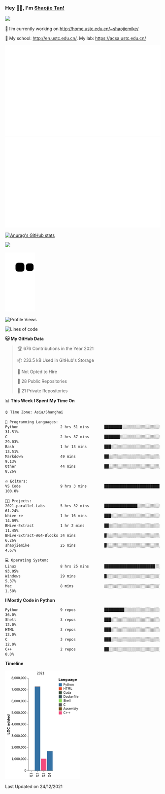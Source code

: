 

<!--
**Kirrito-k423/Kirrito-k423** is a ✨ _special_ ✨ repository because its `README.md` (this file) appears on your GitHub profile.

Here are some ideas to get you started:

- 🔭 I’m currently working on ...
- 🌱 I’m currently learning ...
- 👯 I’m looking to collaborate on ...
- 🤔 I’m looking for help with ...
- 💬 Ask me about ...
- 📫 How to reach me: ...
- 😄 Pronouns: ...
- ⚡ Fun fact: ...
-->
### Hey 👋🏽, I'm [Shaojie Tan!](http://home.ustc.edu.cn/~shaojiemike/about)

![](https://visitor-badge.glitch.me/badge?page_id=Kirrito-k423.Kirrito-k423)

🔭 I’m currently working on http://home.ustc.edu.cn/~shaojiemike/

👯 My school: http://en.ustc.edu.cn/. My lab: https://acsa.ustc.edu.cn/

![](https://github.com/Kirrito-k423/github-stats/blob/master/generated/overview.svg)
![](https://github.com/Kirrito-k423/github-stats/blob/master/generated/languages.svg)

[![Anurag's GitHub stats](https://github-readme-stats.vercel.app/api?username=Kirrito-k423&theme=flag-india&show_icons=true&hide=stars,prs,issues,contribs)](https://github.com/anuraghazra/github-readme-stats)

![](https://github-profile-summary-cards.vercel.app/api/cards/profile-details?username=Kirrito-k423&theme=vue)

![snake gif](https://github.com/Kirrito-k423/Kirrito-k423/blob/output/github-contribution-grid-snake.svg)

<!--START_SECTION:waka-->
![Profile Views](http://img.shields.io/badge/Profile%20Views-10-blue)

![Lines of code](https://img.shields.io/badge/From%20Hello%20World%20I%27ve%20Written-10%20Million%20lines%20of%20code-blue)

**🐱 My GitHub Data** 

> 🏆 676 Contributions in the Year 2021
 > 
> 📦 233.5 kB Used in GitHub's Storage 
 > 
> 🚫 Not Opted to Hire
 > 
> 📜 28 Public Repositories 
 > 
> 🔑 21 Private Repositories  
 > 
📊 **This Week I Spent My Time On** 

```text
⌚︎ Time Zone: Asia/Shanghai

💬 Programming Languages: 
Python                   2 hrs 51 mins       ████████░░░░░░░░░░░░░░░░░   31.51% 
C                        2 hrs 37 mins       ███████░░░░░░░░░░░░░░░░░░   29.03% 
Bash                     1 hr 13 mins        ███░░░░░░░░░░░░░░░░░░░░░░   13.51% 
Markdown                 49 mins             ██░░░░░░░░░░░░░░░░░░░░░░░   9.13% 
Other                    44 mins             ██░░░░░░░░░░░░░░░░░░░░░░░   8.26%

🔥 Editors: 
VS Code                  9 hrs 3 mins        █████████████████████████   100.0%

🐱‍💻 Projects: 
2021-parallel-Labs       5 hrs 32 mins       ███████████████░░░░░░░░░░   61.24% 
bhive-re                 1 hr 16 mins        ███░░░░░░░░░░░░░░░░░░░░░░   14.09% 
BHive-Extract            1 hr 2 mins         ██░░░░░░░░░░░░░░░░░░░░░░░   11.45% 
BHive-Extract-A64-Blocks 34 mins             █░░░░░░░░░░░░░░░░░░░░░░░░   6.26% 
shaojiemike              25 mins             █░░░░░░░░░░░░░░░░░░░░░░░░   4.67%

💻 Operating System: 
Linux                    8 hrs 25 mins       ███████████████████████░░   93.05% 
Windows                  29 mins             █░░░░░░░░░░░░░░░░░░░░░░░░   5.37% 
Mac                      8 mins              ░░░░░░░░░░░░░░░░░░░░░░░░░   1.58%

```

**I Mostly Code in Python** 

```text
Python                   9 repos             █████████░░░░░░░░░░░░░░░░   36.0% 
Shell                    3 repos             ███░░░░░░░░░░░░░░░░░░░░░░   12.0% 
HTML                     3 repos             ███░░░░░░░░░░░░░░░░░░░░░░   12.0% 
C                        3 repos             ███░░░░░░░░░░░░░░░░░░░░░░   12.0% 
C++                      2 repos             ██░░░░░░░░░░░░░░░░░░░░░░░   8.0%

```


**Timeline**

![Chart not found](https://raw.githubusercontent.com/Kirrito-k423/Kirrito-k423/main/charts/bar_graph.png) 


 Last Updated on 24/12/2021
<!--END_SECTION:waka-->

